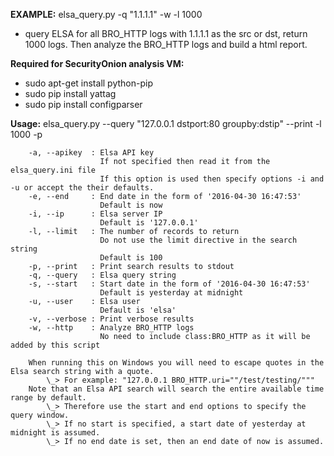 **EXAMPLE:**
elsa_query.py -q "1.1.1.1" -w -l 1000
- query ELSA for all BRO_HTTP logs with 1.1.1.1 as the src or dst, return 1000 logs.  Then analyze the BRO_HTTP logs and build a html report.


**Required for SecurityOnion analysis VM:**
- sudo apt-get install python-pip
- sudo pip install yattag
- sudo pip install configparser

**Usage:**
        elsa_query.py --query "127.0.0.1 dstport:80 groupby:dstip" --print -l 1000 -p

        -a, --apikey  : Elsa API key
                        If not specified then read it from the elsa_query.ini file
                        If this option is used then specify options -i and -u or accept the their defaults.
        -e, --end     : End date in the form of '2016-04-30 16:47:53'
                        Default is now
        -i, --ip      : Elsa server IP
                        Default is '127.0.0.1'
        -l, --limit   : The number of records to return
                        Do not use the limit directive in the search string
                        Default is 100
        -p, --print   : Print search results to stdout
        -q, --query   : Elsa query string
        -s, --start   : Start date in the form of '2016-04-30 16:47:53'
                        Default is yesterday at midnight
        -u, --user    : Elsa user
                        Default is 'elsa'
        -v, --verbose : Print verbose results
        -w, --http    : Analyze BRO_HTTP logs
                        No need to include class:BRO_HTTP as it will be added by this script

        When running this on Windows you will need to escape quotes in the Elsa search string with a quote.
            \_> For example: "127.0.0.1 BRO_HTTP.uri=""/test/testing/"""
        Note that an Elsa API search will search the entire available time range by default.
            \_> Therefore use the start and end options to specify the query window.
            \_> If no start is specified, a start date of yesterday at midnight is assumed.
            \_> If no end date is set, then an end date of now is assumed.

